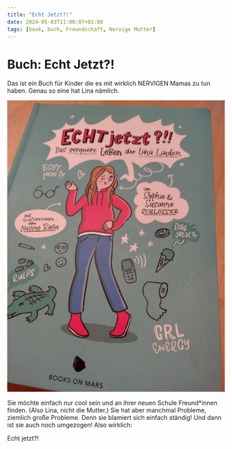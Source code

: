 ```yaml
---
title: "Echt Jetzt?!"
date: 2024-05-03T11:00:07+01:00
tags: [book, buch, Freundschaft, Nervige Mutter]
---
```


# Buch: Echt Jetzt?!

Das ist ein Buch für Kinder die es mit wirklich NERVIGEN Mamas zu tun haben.
Genau so eine hat Lina nämlich.

![Echt Jetzt](/IMG_20240428_183826_HDR.jpg)

Sie möchte einfach nur cool sein und an ihrer neuen Schule Freund*innen finden. (Also Lina, nicht die Mutter.)
Sie hat aber manchmal Probleme, ziemlich große Probleme. Denn sie blamiert sich einfach ständig!
Und dann ist sie auch noch umgezogen! Also wirklich:

Echt jetzt?!
